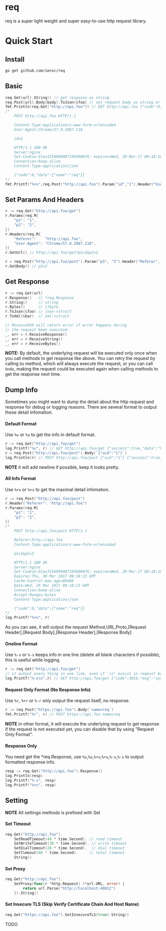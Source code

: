 req
==============
req is a super light weight and super easy-to-use  http request library.


# Quick Start
## Install
``` sh
go get github.com/imroc/req
```

## Basic 
``` go
req.Get(url).String() // get response as string
req.Post(url).Body(body).ToJson(&foo) // set request body as string or []byte, get response unmarshal to struct.
fmt.Println(req.Get("http://api.foo")) // GET http://api.foo {"code":0,"msg":"success"}
/*
	POST http://api.foo HTTP/1.1

	Content-Type:application/x-www-form-urlencoded
	User-Agent:Chrome/57.0.2987.110

	id=1

	HTTP/1.1 200 OK
	Server:nginx
	Set-Cookie:bla=3154899087195606076; expires=Wed, 29-Mar-17 09:18:18 GMT; domain=api.foo; path=/
	Connection:keep-alive
	Content-Type:application/json

	{"code":0,"data":{"name":"req"}}
*/
fmt.Printf("%+v",req.Post("http://api.foo").Param("id","1").Header("User-Agent","Chrome/57.0.2987.110"))
```

## Set Params And Headers
``` go
r := req.Get("http://api.foo/get")
r.Params(req.M{
	"p1": "1",
	"p2": "2",
})
r.Headers(req.M{
	"Referer":    "http://api.foo",
	"User-Agent": "Chrome/57.0.2987.110",
})
r.GetUrl() // http://api.foo/get?p1=1&p2=2

r = req.Post("http://api.foo/post").Param("p3", "3").Header("Referer", "http://api.foo")
r.GetBody() // p3=3
```

## Get Response
```go
r := req.Get(url)
r.Response()   // *req.Response
r.String()     // string
r.Bytes()      // []byte
r.ToJson(&foo) // json->struct
r.ToXml(&bar)  // xml->struct

// ReceiveXXX will return error if error happens during
// the request been executed.
_, err = r.ReceiveResponse()
_, err = r.ReceiveString()
_, err = r.ReceiveBytes()
```
**NOTE:** By default, the underlying request will be executed only once when you call methods to get response like above.
You can retry the request by calling `Do` method, which will always execute the request, or you can call `Undo`, making the request could be executed again when calling methods to get the response next time.

## Dump Info
Sometimes you might want to dump the detail about the http request and response for debug or logging reasons. 
There are several format to output these detail infomation.


#### Default Format
Use `%v` or `%s` to get the info in default format.
``` go
r := req.Get("http://api.foo/get")
log.Printf("%v", r) // GET http://api.foo/get {"success":true,"data":"hello req"}
r = req.Post("http://api.foo/post").Body(`{"uid":"1"}`)
log.Println(r) // POST http://api.foo/post {"uid":"1"} {"success":true,"data":{"name":"req"}}
```
**NOTE** it will add newline if possible, keep it looks pretty. 


#### All Info Format
Use `%+v` or `%+s` to get the maximal detail infomation.
``` go
r := req.Post("http://api.foo/post")
r.Header("Referer": "http://api.foo")
r.Params(req.M{
	"p1": "1",
	"p2": "2",
})
/*
	POST http://api.foo/post HTTP/1.1

	Referer:http://api.foo
	Content-Type:application/x-www-form-urlencoded

	p1=1&p2=2

	HTTP/1.1 200 OK
	Server:nginx
	Set-Cookie:bla=3154899087195606076; expires=Wed, 29-Mar-17 09:18:18 GMT; domain=api.foo; path=/
	Expires:Thu, 30 Mar 2017 09:18:13 GMT
	Cache-Control:max-age=86400
	Date:Wed, 29 Mar 2017 09:18:13 GMT
	Connection:keep-alive
	Accept-Ranges:bytes
	Content-Type:application/json

	{"code":0,"data":{"name":"req"}}
*/
log.Printf("%+v", r)
```
As you can see, it will output the request Method,URL,Proto,[Request Header],[Request Body],[Response Header],[Response Body]


#### Oneline Format
Use `%-v` or `%-s` keeps info in one line (delete all blank characters if possible), this is useful while logging.
``` go
r := req.Get("http://api.foo/get")
// it output every thing in one line, even if '\n' exsist in reqeust body or response body.
log.Printf("%-v\n",r) // GET http://api.foo/get {"code":3019,"msg":"system busy"}
```


#### Request Only Format (No Response Info)
Use `%r`, `%+r` or `%-r` only output the request itself, no response.
``` go
r := req.Post("https://api.foo").Body(`name=req`)
fmt.Printf("%r", r) // POST https://api.foo name=req
```
**NOTE** in other format, it will execute the underlying request to get response if the request is not executed yet, you can disable that by using "Request Only Format".


#### Response Only
You need get the *req.Response, use `%v`,`%s`,`%+v`,`%+s`,`%-v`,`%-s` to output formatted response info.
``` go
resp := req.Get("http://api.foo").Response()
log.Println(resp)
log.Printf("%-s", resp)
log.Printf("%+s", resp)
```

## Setting
**NOTE** All settings methods is prefixed with Set
#### Set Timeout
``` go
req.Get("http://api.foo").
	SetReadTimeout(40 * time.Second). // read timeout
	SetWriteTimeout(30 * time.Second). // write timeout
	SetDialTimeout(20 * time.Second).  // dial timeout
	SetTimeout(60 * time.Second).     // total timeout
	String()
```

#### Set Proxy
``` go
req.Get("http://api.foo").
	SetProxy(func(r *http.Request) (*url.URL, error) {
		return url.Parse("http://localhost:40012")
	}).String()
```

#### Set Insecure TLS (Skip Verify Certificate Chain And Host Name)
``` go
req.Get("https://api.foo").SetInsecureTLS(true).String()
```

TODO

